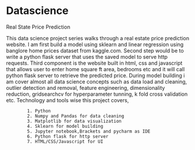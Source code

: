 # Datascience
Real State Price Prediction


This data science project series walks through a real estate price prediction website. I am first build a model using sklearn and linear regression using banglore home prices dataset from kaggle.com. Second step would be to write a python flask server that uses the saved model to serve http requests. Third component is the website built in html, css and javascript that allows user to enter home square ft area, bedrooms etc and it will call python flask server to retrieve the predicted price. During model building i am cover almost all data science concepts such as data load and cleaning, outlier detection and removal, feature engineering, dimensionality reduction, gridsearchcv for hyperparameter tunning, k fold cross validation etc. Technology and tools wise this project covers,
            
            
            
            1. Python
            2. Numpy and Pandas for data cleaning
            3. Matplotlib for data visualization
            4. Sklearn for model building
            5. Jupyter notebook,Brackets and pycharm as IDE
            6. Python flask for http server
            7. HTML/CSS/Javascript for UI


